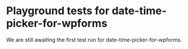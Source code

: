 # Playground tests for date-time-picker-for-wpforms
We are still awaiting the first test run for date-time-picker-for-wpforms.
